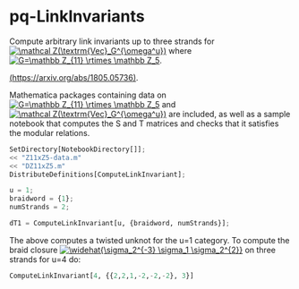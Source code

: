 # pq-LinkInvariants
Compute arbitrary link invariants up to three strands for <a href="http://www.codecogs.com/eqnedit.php?latex=\mathcal&space;Z(\textrm{Vec}_G^{\omega^u})" target="_blank"><img src="http://latex.codecogs.com/gif.latex?\mathcal&space;Z(\textrm{Vec}_G^{\omega^u})" title="\mathcal Z(\textrm{Vec}_G^{\omega^u})" /></a> where <a href="https://www.codecogs.com/eqnedit.php?latex=G=\mathbb&space;Z_{11}&space;\rtimes&space;\mathbb&space;Z_5" target="_blank"><img src="https://latex.codecogs.com/gif.latex?G=\mathbb&space;Z_{11}&space;\rtimes&space;\mathbb&space;Z_5" title="G=\mathbb Z_{11} \rtimes \mathbb Z_5" /></a>.

[(https://arxiv.org/abs/1805.05736)](https://arxiv.org/abs/1805.05736). 

Mathematica packages containing data on <a href="https://www.codecogs.com/eqnedit.php?latex=G=\mathbb&space;Z_{11}&space;\rtimes&space;\mathbb&space;Z_5" target="_blank"><img src="https://latex.codecogs.com/gif.latex?G=\mathbb&space;Z_{11}&space;\rtimes&space;\mathbb&space;Z_5" title="G=\mathbb Z_{11} \rtimes \mathbb Z_5" /></a> and <a href="http://www.codecogs.com/eqnedit.php?latex=\mathcal&space;Z(\textrm{Vec}_G^{\omega^u})" target="_blank"><img src="http://latex.codecogs.com/gif.latex?\mathcal&space;Z(\textrm{Vec}_G^{\omega^u})" title="\mathcal Z(\textrm{Vec}_G^{\omega^u})" /></a> are included, as well as a sample notebook that computes the S and T matrices and checks that it satisfies the modular relations.

```python
SetDirectory[NotebookDirectory[]];
<< "Z11xZ5-data.m"
<< "DZ11xZ5.m"
DistributeDefinitions[ComputeLinkInvariant];

u = 1;
braidword = {1};
numStrands = 2;

dT1 = ComputeLinkInvariant[u, {braidword, numStrands}];
```

The above computes a twisted unknot for the u=1 category. To compute the braid closure <a href="http://www.codecogs.com/eqnedit.php?latex=\widehat{\sigma_2^{-3}&space;\sigma_1&space;\sigma_2^{2}}" target="_blank"><img src="http://latex.codecogs.com/gif.latex?\widehat{\sigma_2^{-3}&space;\sigma_1&space;\sigma_2^{2}}" title="\widehat{\sigma_2^{-3} \sigma_1 \sigma_2^{2}}" /></a> on three strands for u=4 do:
```python
ComputeLinkInvariant[4, {{2,2,1,-2,-2,-2}, 3}]
```
